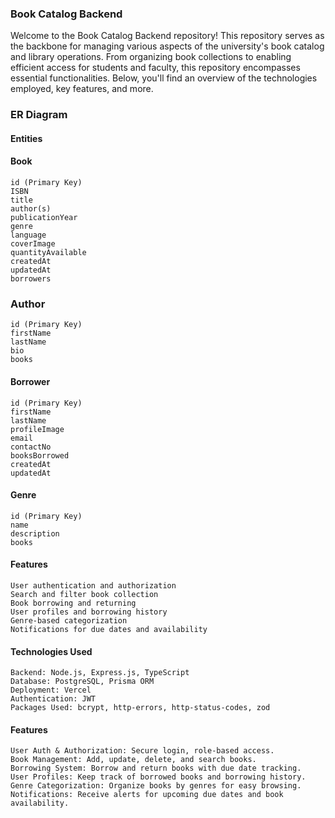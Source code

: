 ### Book Catalog Backend

Welcome to the Book Catalog Backend repository! This repository serves as the backbone for managing various aspects of the university's book catalog and library operations. From organizing book collections to enabling efficient access for students and faculty, this repository encompasses essential functionalities. Below, you'll find an overview of the technologies employed, key features, and more.

### ER Diagram

#### Entities

#### Book

    id (Primary Key)
    ISBN
    title
    author(s)
    publicationYear
    genre
    language
    coverImage
    quantityAvailable
    createdAt
    updatedAt
    borrowers

### Author

    id (Primary Key)
    firstName
    lastName
    bio
    books

#### Borrower

    id (Primary Key)
    firstName
    lastName
    profileImage
    email
    contactNo
    booksBorrowed
    createdAt
    updatedAt

#### Genre

    id (Primary Key)
    name
    description
    books

#### Features

    User authentication and authorization
    Search and filter book collection
    Book borrowing and returning
    User profiles and borrowing history
    Genre-based categorization
    Notifications for due dates and availability

#### Technologies Used

    Backend: Node.js, Express.js, TypeScript
    Database: PostgreSQL, Prisma ORM
    Deployment: Vercel
    Authentication: JWT
    Packages Used: bcrypt, http-errors, http-status-codes, zod

#### Features

    User Auth & Authorization: Secure login, role-based access.
    Book Management: Add, update, delete, and search books.
    Borrowing System: Borrow and return books with due date tracking.
    User Profiles: Keep track of borrowed books and borrowing history.
    Genre Categorization: Organize books by genres for easy browsing.
    Notifications: Receive alerts for upcoming due dates and book availability.
